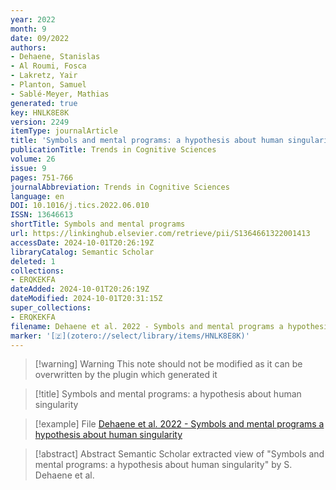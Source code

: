 ```yaml
---
year: 2022
month: 9
date: 09/2022
authors:
- Dehaene, Stanislas
- Al Roumi, Fosca
- Lakretz, Yair
- Planton, Samuel
- Sablé-Meyer, Mathias
generated: true
key: HNLK8E8K
version: 2249
itemType: journalArticle
title: 'Symbols and mental programs: a hypothesis about human singularity'
publicationTitle: Trends in Cognitive Sciences
volume: 26
issue: 9
pages: 751-766
journalAbbreviation: Trends in Cognitive Sciences
language: en
DOI: 10.1016/j.tics.2022.06.010
ISSN: 13646613
shortTitle: Symbols and mental programs
url: https://linkinghub.elsevier.com/retrieve/pii/S1364661322001413
accessDate: 2024-10-01T20:26:19Z
libraryCatalog: Semantic Scholar
deleted: 1
collections:
- ERQKEKFA
dateAdded: 2024-10-01T20:26:19Z
dateModified: 2024-10-01T20:31:15Z
super_collections:
- ERQKEKFA
filename: Dehaene et al. 2022 - Symbols and mental programs a hypothesis about human singularity
marker: '[🇿](zotero://select/library/items/HNLK8E8K)'
---
```



 > 
 > \[!warning\] Warning
 > This note should not be modified as it can be overwritten by the plugin which generated it

 > 
 > \[!title\] Symbols and mental programs: a hypothesis about human singularity

 > 
 > \[!example\] File
 > [Dehaene et al. 2022 - Symbols and mental programs a hypothesis about human singularity](Dehaene%20et%20al.%202022%20-%20Symbols%20and%20mental%20programs%20a%20hypothesis%20about%20human%20singularity.pdf)

 > 
 > \[!abstract\] Abstract
 > Semantic Scholar extracted view of "Symbols and mental programs: a hypothesis about human singularity" by S. Dehaene et al.
